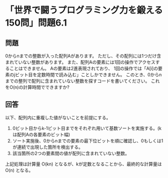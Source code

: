 # 「世界で闘うプログラミング力を鍛える150問」問題6.1

## 問題

0からnまでの整数が入った配列Aがあります。
ただし、その配列には1つだけ含まれていない整数があります。
また、配列Aの要素には1回の操作でアクセスすることはできません。
Aの要素は2進表現されており、
1回の操作では「A[i]の要素のjビット目を定数時間で読み込む」ことしかできません。
このとき、0からnまでの整列で配列に含まれていない整数を探すコードを書いてください。
これをO(n)の計算時間でできますか?

## 回答

以下、配列内に重複した値がないことを前提にする。

1. 0ビット目からk-1ビット目までをそれぞれ用いて基数ソートを実施する。(kは配列Aの各要素のビット幅)
1. ソート実施後、0からnまでの要素の最下位ビットを順に確認し、0もしくは1が連続で出現した箇所を検出する。
1. 該当箇所の2つの要素間の値が配列に含まれていない整数。

上記処理は計算量 O(kn) となるが、kが定数となることから、最終的な計算量は O(n) となる。
